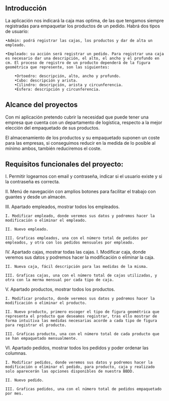 ## Introducción
La aplicación nos indicará la caja mas optima, de las que tengamos siempre registradas para empaquetar los productos de un pedido.
Habrá dos tipos de usuario:

    •Admin: podrá registrar las cajas, los productos y dar de alta un empleado.

    •Empleado: su acción será registrar un pedido. Para registrar una caja es necesario dar una descripción, el alto, el ancho y el profundo en cm. El proceso de registro de un producto dependerá de la figura geométrica que represente, son las siguientes:

        •Ortoedro: descripción, alto, ancho y profundo.
        •Cubo: descripción y arista.
        •Cilindro: descripción, arista y circunferencia.
        •Esfera: descripción y circunferencia.

## Alcance del proyectos
Con mi aplicación pretendo cubrir la necesidad que puede tener una empresa que cuenta con un departamento de logística, respecto a la mejor elección del empaquetado de sus productos.

El almacenamiento de los productos y su empaquetado suponen un coste para las empresas, si conseguimos reducir en la medida de lo posible al mínimo ambos, también reduciremos el coste.

## Requisitos funcionales del proyecto:
I. Permitir logearnos con email y contraseña, indicar si el usuario existe y si la contraseña es correcta.

II. Menú de navegación con amplios botones para facilitar el trabajo con guantes y desde un almacén.

III. Apartado empleados, mostrar todos los empleados.

    I. Modificar empleado, donde veremos sus datos y podremos hacer la modificación o eliminar el empleado.

    II. Nuevo empleado.

    III. Graficas empleados, una con el número total de pedidos por empleados, y otra con los pedidos mensuales por empleado.

IV. Apartado cajas, mostrar todas las cajas.
    I. Modificar caja, donde veremos sus datos y podremos hacer la modificación o eliminar la caja.

    II. Nueva caja, fácil descripción para las medidas de la misma.

    III. Graficas cajas, una con el número total de cajas utilizadas, y otra con la merma mensual por cada tipo de caja.

V. Apartado productos, mostrar todos los productos.

    I. Modificar producto, donde veremos sus datos y podremos hacer la modificación o eliminar el producto.

    II. Nuevo producto, primero escoger el tipo de figura geométrica que representa el producto que deseamos registrar, tras ello mostrar de forma intuitiva las medidas necesarias acorde a cada tipo de figura para registrar el producto.

    III. Graficas producto, una con el número total de cada producto que se han empaquetado mensualmente.

VI. Apartado pedidos, mostrar todos los pedidos y poder ordenar las
columnas.

    I. Modificar pedidos, donde veremos sus datos y podremos hacer la modificación o eliminar el pedido, para producto, caja y realizado solo aparecerán las opciones disponibles de nuestra BBDD.

    II. Nuevo pedido.
    
    III. Graficas pedidos, una con el número total de pedidos empaquetado por mes.